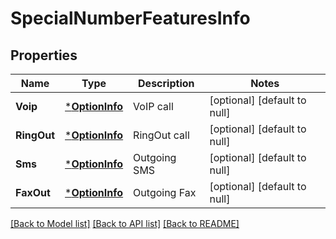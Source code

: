 # SpecialNumberFeaturesInfo

## Properties
Name | Type | Description | Notes
------------ | ------------- | ------------- | -------------
**Voip** | [***OptionInfo**](OptionInfo.md) | VoIP call | [optional] [default to null]
**RingOut** | [***OptionInfo**](OptionInfo.md) | RingOut call | [optional] [default to null]
**Sms** | [***OptionInfo**](OptionInfo.md) | Outgoing SMS | [optional] [default to null]
**FaxOut** | [***OptionInfo**](OptionInfo.md) | Outgoing Fax | [optional] [default to null]

[[Back to Model list]](../README.md#documentation-for-models) [[Back to API list]](../README.md#documentation-for-api-endpoints) [[Back to README]](../README.md)


